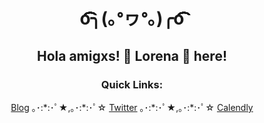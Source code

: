 
<h1 align="center">o͡͡͡͡͡͡͡͡͡͡͡͡͡͡╮(｡ᐤヮᐤ｡)╭o͡͡͡͡͡͡͡͡͡͡͡͡͡͡ </h1>
<h2 align="center">Hola amigxs! 🐯 Lorena 🐯 here!</h2>

<h3 align="center">Quick Links:</h3>
<p align="center">
  <a href="https://lorenamesa.com">Blog</a> ｡･:*:･ﾟ★,｡･:*:･ﾟ☆ 
  <a href="https://twitter.com/loooorenanicole">Twitter</a> ｡･:*:･ﾟ★,｡･:*:･ﾟ☆ 
  <a href="https://calendly.com/lorenamesa/25-min-chat">Calendly</a>
</p>

